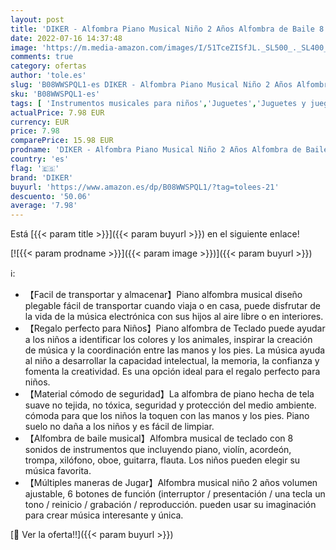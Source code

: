 ```yaml
---
layout: post
title: 'DIKER - Alfombra Piano Musical Niño 2 Años Alfombra de Baile 8 Instrumentos Suenan Alfombra de Teclado Piano Bebe Musicales Educativo Regalo para Juguetes niños 1 a 5 año'
date: 2022-07-16 14:37:48
image: 'https://m.media-amazon.com/images/I/51TceZISfJL._SL500_._SL400_.jpg'
comments: true
category: ofertas
author: 'tole.es'
slug: 'B08WWSPQL1-es DIKER - Alfombra Piano Musical Niño 2 Años Alfombra de...'
sku: 'B08WWSPQL1-es'
tags: [ 'Instrumentos musicales para niños','Juguetes','Juguetes y juegos','Pianos para niños','bebe','diker','🇪🇸', ]
actualPrice: 7.98 EUR
currency: EUR
price: 7.98
comparePrice: 15.98 EUR
prodname: 'DIKER - Alfombra Piano Musical Niño 2 Años Alfombra de Baile 8 Instrumentos Suenan Alfombra de Teclado Piano Bebe Musicales Educativo Regalo para Juguetes niños 1 a 5 año'
country: 'es'
flag: '🇪🇸'
brand: 'DIKER'
buyurl: 'https://www.amazon.es/dp/B08WWSPQL1/?tag=tolees-21'
descuento: '50.06'
average: '7.98'
---
```


Está [{{< param title >}}]({{< param buyurl >}}) en el siguiente enlace!

[![{{< param prodname >}}]({{< param image >}})]({{< param buyurl >}})

ℹ️:

- 【Facil de transportar y almacenar】Piano alfombra musical diseño plegable fácil de transportar cuando viaja o en casa, puede disfrutar de la vida de la música electrónica con sus hijos al aire libre o en interiores.
- 【Regalo perfecto para Niños】Piano alfombra de Teclado puede ayudar a los niños a identificar los colores y los animales, inspirar la creación de música y la coordinación entre las manos y los pies. La música ayuda al niño a desarrollar la capacidad intelectual, la memoria, la confianza y fomenta la creatividad. Es una opción ideal para el regalo perfecto para niños.
- 【Material cómodo de seguridad】La alfombra de piano hecha de tela suave no tejida, no tóxica, seguridad y protección del medio ambiente. cómoda para que los niños la toquen con las manos y los pies. Piano suelo no daña a los niños y es fácil de limpiar.
- 【Alfombra de baile musical】Alfombra musical de teclado con 8 sonidos de instrumentos que incluyendo piano, violín, acordeón, trompa, xilófono, oboe, guitarra, flauta. Los niños pueden elegir su música favorita.
- 【Múltiples maneras de Jugar】Alfombra musical niño 2 años volumen ajustable, 6 botones de función (interruptor / presentación / una tecla un tono / reinicio / grabación / reproducción. pueden usar su imaginación para crear música interesante y única.

[🛒 Ver la oferta!!]({{< param buyurl >}})

